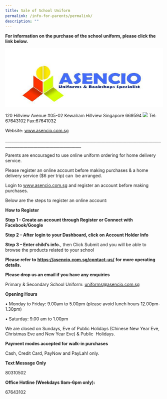 ```yaml
---
title: Sale of School Uniform
permalink: /info-for-parents/permalink/
description: ""
---
```

**For information on the purchase of the school uniform, please click the link below.**

 ![](/images/ascensio.png)      

120 Hillview Avenue #05-02 Kewalram Hillview Singapore 669594 ![](file:///C:/Users/S69093~1/AppData/Local/Temp/msohtmlclip1/01/clip_image002.gif)
Tel: 67643102   Fax:67641032 

Website: www.asencio.com.sg

\_\_\_\_\_\_\_\_\_\_\_\_\_\_\_\_\_\_\_\_\_\_\_\_\_\_\_\_\_\_\_\_\_\_\_\_\_\_\_\_\_\_\_\_\_\_\_\_\_\_\_\_\_\_\_\_\_\_\_\_\_\_\_\_\_\_\_\_\_\_\_\_\_\_\_\_\_\_\_\_\_\_\_\_\_\_\_\_\_\_\_\_\_\_\_\_\_\_\_\_\_\_\_\_\_\_\_\_\_\_\_\_\_\_\_\_


Parents are encouraged to use online uniform ordering for home delivery service.

Please register an online account before making purchases & a home delivery service ($6 per trip) can  be arranged.

Login to www.asencio.com.sg and register an account before making purchases.

Below are the steps to register an online account:

**How to Register**

**Step 1 - Create an account through Register or Connect with Facebook/Google**

**Step 2 – After login to your Dashboard, click on Account Holder Info**

  **Step 3 – Enter child’s info.**, then Click Submit and you will be able to browse the products related to your school

 

**Please refer to** **https://asencio.com.sg/contact-us/** **for more operating details.**

 

**Please drop us an email if you have any enquiries**

Primary & Secondary School Uniform: uniforms@asencio.com.sg

**Opening Hours**

• Monday to Friday: 9.00am to 5.00pm (please avoid lunch hours 12.00pm-1.30pm)

• Saturday: 9.00 am to 1.00pm

We are closed on Sundays, Eve of Public Holidays (Chinese New Year Eve, Christmas Eve and New Year Eve) & Public  Holidays.

**Payment modes accepted for walk-in purchases**

Cash, Credit Card, PayNow and PayLah! only.

**Text Message Only**

80310502

**Office Hotline (Weekdays 9am-6pm only):**

67643102


